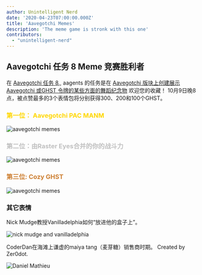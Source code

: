 ```yaml
---
author: Unintelligent Nerd
date: '2020-04-23T07:00:00.000Z'
title: 'Aavegotchi Memes'
description: 'The meme game is stronk with this one'
contributors:
  - "unintelligent-nerd"
---
```


## Aavegotchi 任务 8 Meme 竞赛胜利者

在 [Aavegotchi 任务 8](/missions),, aagents 的任务是在 [Aavegotchi 版块上创建展示Aavegotchi 或GHST 令牌的某些方面的舞蹈纪念物](https://www.reddit.com/r/Aavegotchi/) 欢迎您的收藏！ 10月9日晚8点，被点赞最多的3个表情包将分别获得300、200和100个GHST。

### <span style="color:gold">第一位： Aavegotchi PAC MANM</span>

<img class="bodyImage" src="/memes/AavegotchiPACMAN.jpg" alt = "aavegotchi memes" />

### <span style="color:silver">第二位：由Raster Eyes合并的你的战斗力</span>

<img class="bodyImage" src="/memes/byyourpowerscombined.png" alt = "aavegotchi memes" />

### <span style="color:#cd7f32">第三位: Cozy GHST</span>

<img class="bodyImage" src="/memes/CozyGHST.jpg" alt = "aavegotchi memes" />

### 其它表情

Nick Mudge教授Vanilladelphia如何“放进他的盒子上”。

<img class="bodyImage" src="/memes/nickmudgeandvan.png" alt = "nick mudge and vanilladelphia" />

CoderDan在海滩上谦虚的maiya tang（麦芽糖）销售商时期。 Created by Zer0dot.

<img class="bodyImage" src="/memes/daniel-mathieu-maiyatang.png" alt = "Daniel Mathieu" />